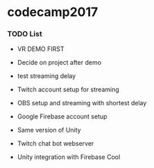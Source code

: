 # codecamp2017

### TODO List

* VR DEMO FIRST
* Decide on project after demo
* test streaming delay


* Twitch account setup for streaming
* OBS setup and streaming with shortest delay
* Google Firebase account setup
* Same version of Unity
* Twitch chat bot webserver
* Unity integration with Firebase Cool
